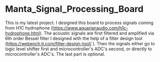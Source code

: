 # Manta_Signal_Processing_Board
This is my latest project. I designed this board to process signals coming from H1C hydrophone (https://www.aquarianaudio.com/h1c-hydrophone.html). The acoustic signals are first filtered and amplified via 6th order Bessel filter I designed with the help of a filter design tool (https://webench.ti.com/filter-design-tool/ ). Then the signals either go to logic level shifter first and microcontroller's ADC's second, or directly to microcontroller's ADC's. The last part is optional.
